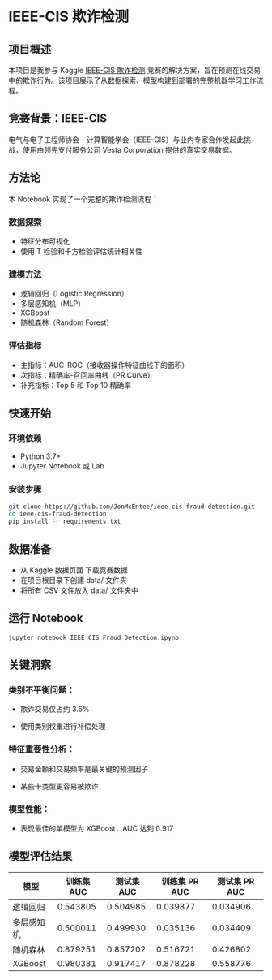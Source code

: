 # IEEE-CIS 欺诈检测

## 项目概述

本项目是我参与 Kaggle [IEEE-CIS 欺诈检测](https://www.kaggle.com/c/ieee-fraud-detection) 竞赛的解决方案，旨在预测在线交易中的欺诈行为。该项目展示了从数据探索、模型构建到部署的完整机器学习工作流程。

## 竞赛背景：IEEE-CIS

电气与电子工程师协会 - 计算智能学会（IEEE-CIS）与业内专家合作发起此挑战，使用由领先支付服务公司 Vesta Corporation 提供的真实交易数据。

## 方法论

本 Notebook 实现了一个完整的欺诈检测流程：

### 数据探索
- 特征分布可视化
- 使用 T 检验和卡方检验评估统计相关性

### 建模方法
- 逻辑回归（Logistic Regression）
- 多层感知机（MLP）
- XGBoost
- 随机森林（Random Forest）

### 评估指标
- 主指标：AUC-ROC（接收器操作特征曲线下的面积）
- 次指标：精确率-召回率曲线（PR Curve）
- 补充指标：Top 5 和 Top 10 精确率

## 快速开始

### 环境依赖
- Python 3.7+
- Jupyter Notebook 或 Lab

### 安装步骤

```bash
git clone https://github.com/JonMcEntee/ieee-cis-fraud-detection.git
cd ieee-cis-fraud-detection
pip install -r requirements.txt
```

## 数据准备
- 从 Kaggle 数据页面 下载竞赛数据
- 在项目根目录下创建 data/ 文件夹
- 将所有 CSV 文件放入 data/ 文件夹中


## 运行 Notebook
```bash
jupyter notebook IEEE_CIS_Fraud_Detection.ipynb
```

## 关键洞察
### 类别不平衡问题：
- 欺诈交易仅占约 3.5%

- 使用类别权重进行补偿处理

### 特征重要性分析：

- 交易金额和交易频率是最关键的预测因子

- 某些卡类型更容易被欺诈

### 模型性能：

- 表现最佳的单模型为 XGBoost，AUC 达到 0.917

## 模型评估结果
| 模型      | 训练集 AUC  | 测试集 AUC  | 训练集 PR AUC | 测试集 PR AUC |
| ------- | -------- | -------- | ---------- | ---------- | 
| 逻辑回归    | 0.543805 | 0.504985 | 0.039877   | 0.034906   | 
| 多层感知机   | 0.500011 | 0.499930 | 0.035136   | 0.034409   | 
| 随机森林    | 0.879251 | 0.857202 | 0.516721   | 0.426802   | 
| XGBoost | 0.980381 | 0.917417 | 0.878228   | 0.558776   |
